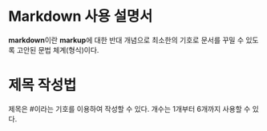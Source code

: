# Markdown 사용 설명서

**markdown**이란 **markup**에 대한 반대 개념으로 최소한의 기호로 문서를 꾸밀 수 있도록 고안된 문법 체계(형식)이다.

# 제목 작성법

제목은 #이라는 기호를 이용하여 작성할 수 있다.
개수는 1개부터 6개까지 사용할 수 있다.